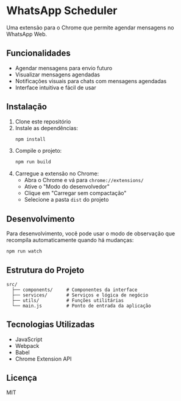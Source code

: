 # WhatsApp Scheduler

Uma extensão para o Chrome que permite agendar mensagens no WhatsApp Web.

## Funcionalidades

- Agendar mensagens para envio futuro
- Visualizar mensagens agendadas
- Notificações visuais para chats com mensagens agendadas
- Interface intuitiva e fácil de usar

## Instalação

1. Clone este repositório
2. Instale as dependências:
   ```bash
   npm install
   ```
3. Compile o projeto:
   ```bash
   npm run build
   ```
4. Carregue a extensão no Chrome:
   - Abra o Chrome e vá para `chrome://extensions/`
   - Ative o "Modo do desenvolvedor"
   - Clique em "Carregar sem compactação"
   - Selecione a pasta `dist` do projeto

## Desenvolvimento

Para desenvolvimento, você pode usar o modo de observação que recompila automaticamente quando há mudanças:

```bash
npm run watch
```

## Estrutura do Projeto

```
src/
  ├── components/     # Componentes da interface
  ├── services/       # Serviços e lógica de negócio
  ├── utils/          # Funções utilitárias
  └── main.js         # Ponto de entrada da aplicação
```

## Tecnologias Utilizadas

- JavaScript
- Webpack
- Babel
- Chrome Extension API

## Licença

MIT 